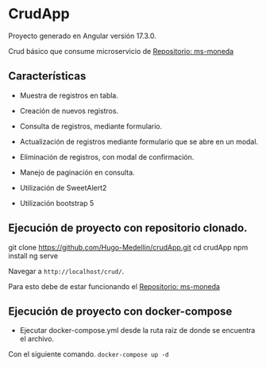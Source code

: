 # CrudApp

Proyecto generado en Angular versión 17.3.0.

Crud básico que consume microservicio de [Repositorio: ms-moneda](https://github.com/Hugo-Medellin/ms-moneda)

## Características
- Muestra de registros en tabla.
- Creación de nuevos registros.
- Consulta de registros, mediante formulario.
- Actualización de registros mediante formulario que se abre en un modal.
- Eliminación de registros, con modal de confirmación.
- Manejo de paginación en consulta.

- Utilización de SweetAlert2
- Utilización bootstrap 5

## Ejecución de proyecto con repositorio clonado.
git clone https://github.com/Hugo-Medellin/crudApp.git
cd crudApp
npm install
ng serve

Navegar a `http://localhost/crud/`.

Para esto debe de estar funcionando el [Repositorio: ms-moneda](https://github.com/Hugo-Medellin/ms-moneda)

## Ejecución de proyecto con docker-compose
- Ejecutar docker-compose.yml desde la ruta raiz de donde se encuentra el archivo.

Con el siguiente comando.
`docker-compose up -d`
